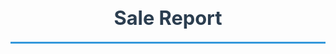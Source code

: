<!DOCTYPE html>
<html lang="vi">
<head>
    <meta charset="UTF-8">
    <meta name="viewport" content="width=device-width, initial-scale=1.0">
    <title>Sale Report</title>
</head>
<body>
    <h1>Sale Report</h1>
<!DOCTYPE html>
<html lang="vi">
<head>
    <meta charset="UTF-8">
    <meta name="viewport" content="width=device-width, initial-scale=1.0">
    <title>HỆ THỐNG BÁO CÁO SALES & KPI FRAMEWORK - MONTSAND</title>
    <style>
        @media print {
            body { margin: 0; padding: 20mm; }
            .page-break { page-break-before: always; }
            .no-print { display: none; }
        }
        
        body {
            font-family: 'Segoe UI', Tahoma, Geneva, Verdana, sans-serif;
            line-height: 1.6;
            color: #333;
            max-width: 1200px;
            margin: 0 auto;
            padding: 20px;
            background: #f8f9fa;
        }
        
        .container {
            background: white;
            padding: 40px;
            border-radius: 10px;
            box-shadow: 0 0 20px rgba(0,0,0,0.1);
        }
        
        h1 {
            color: #2c3e50;
            text-align: center;
            border-bottom: 3px solid #3498db;
            padding-bottom: 20px;
            margin-bottom: 30px;
            font-size: 2.2em;
        }
        
        h2 {
            color: #34495e;
            margin-top: 40px;
            margin-bottom: 20px;
            padding-left: 15px;
            border-left: 5px solid #3498db;
            font-size: 1.5em;
        }
        
        h3 {
            color: #2c3e50;
            margin-top: 30px;
            margin-bottom: 15px;
            font-size: 1.3em;
        }
        
        h4 {
            color: #34495e;
            margin-top: 25px;
            margin-bottom: 12px;
            font-size: 1.1em;
        }
        
        table {
            width: 100%;
            border-collapse: collapse;
            margin: 20px 0;
            font-size: 14px;
        }
        
        th, td {
            border: 1px solid #ddd;
            padding: 12px 8px;
            text-align: left;
        }
        
        th {
            background-color: #3498db;
            color: white;
            font-weight: bold;
        }
        
        tr:nth-child(even) {
            background-color: #f8f9fa;
        }
        
        .status-excellent { color: #27ae60; font-weight: bold; }
        .status-good { color: #f39c12; font-weight: bold; }
        .status-average { color: #e74c3c; font-weight: bold; }
        
        .metric-box {
            background: linear-gradient(135deg, #667eea 0%, #764ba2 100%);
            color: white;
            padding: 20px;
            border-radius: 10px;
            margin: 20px 0;
            text-align: center;
        }
        
        .metric-grid {
            display: grid;
            grid-template-columns: repeat(auto-fit, minmax(250px, 1fr));
            gap: 20px;
            margin: 20px 0;
        }
        
        .metric-card {
            background: white;
            border: 2px solid #e8e8e8;
            border-radius: 8px;
            padding: 20px;
            text-align: center;
            box-shadow: 0 4px 8px rgba(0,0,0,0.1);
        }
        
        .metric-value {
            font-size: 2em;
            font-weight: bold;
            color: #3498db;
            margin: 10px 0;
        }
        
        .metric-label {
            color: #7f8c8d;
            font-size: 0.9em;
            margin-bottom: 5px;
        }
        
        .warning-box {
            background: #fff3cd;
            border: 1px solid #ffeaa7;
            border-radius: 5px;
            padding: 15px;
            margin: 20px 0;
        }
        
        .alert-box {
            background: #f8d7da;
            border: 1px solid #f5c6cb;
            border-radius: 5px;
            padding: 15px;
            margin: 20px 0;
        }
        
        .success-box {
            background: #d1edff;
            border: 1px solid #74b9ff;
            border-radius: 5px;
            padding: 15px;
            margin: 20px 0;
        }
        
        .checklist {
            background: #f8f9fa;
            border-left: 4px solid #28a745;
            padding: 20px;
            margin: 20px 0;
        }
        
        .checklist ul {
            list-style-type: none;
            padding-left: 0;
        }
        
        .checklist li {
            margin: 10px 0;
            padding-left: 30px;
            position: relative;
        }
        
        .checklist li:before {
            content: "☐";
            position: absolute;
            left: 0;
            color: #28a745;
            font-size: 1.2em;
        }
        
        .toc {
            background: #f8f9fa;
            border: 2px solid #e9ecef;
            border-radius: 8px;
            padding: 20px;
            margin: 30px 0;
        }
        
        .toc h3 {
            color: #495057;
            margin-top: 0;
        }
        
        .toc ul {
            list-style-type: decimal;
        }
        
        .toc a {
            color: #007bff;
            text-decoration: none;
        }
        
        .toc a:hover {
            text-decoration: underline;
        }
        
        .print-button {
            position: fixed;
            top: 20px;
            right: 20px;
            background: #007bff;
            color: white;
            border: none;
            padding: 12px 24px;
            border-radius: 5px;
            cursor: pointer;
            font-size: 16px;
            z-index: 1000;
        }
        
        .print-button:hover {
            background: #0056b3;
        }
        
        @media (max-width: 768px) {
            .container { padding: 20px; }
            .metric-grid { grid-template-columns: 1fr; }
            h1 { font-size: 1.8em; }
        }
    </style>
</head>
<body>
    <button class="print-button no-print" onclick="window.print()">📄 In PDF</button>
    
    <div class="container">
        <h1>HỆ THỐNG BÁO CÁO BÁN HÀNG & KHUNG CHỈ TIÊU KPI</h1>
        <div class="metric-box">
            <h2 style="margin: 0; color: white;">Hệ Thống Quản Lý Hiệu Suất Bán Hàng MONTSAND</h2>
        </div>
        
        <div class="toc">
            <h3>📋 MỤC LỤC</h3>
            <ul>
                <li><a href="#structure">Cấu Trúc Báo Cáo Bán Hàng Tổng Thể</a></li>
                <li><a href="#kpi-framework">Khung Chỉ Tiêu KPI</a></li>
                <li><a href="#alerts">Cảnh Báo & Hành Động Tự Động</a></li>
                <li><a href="#implementation">Checklist Triển Khai</a></li>
            </ul>
        </div>

        <div class="page-break"></div>
        
        <section id="structure">
            <h2>📊 CẤU TRÚC BÁO CÁO BÁN HÀNG TỔNG THỂ</h2>
            
            <h3>📈 CẤP 1: BẢNG ĐIỀU KHIỂN ĐIỀU HÀNH - BÁO CÁO TỔNG QUAN LÃNH ĐẠO</h3>
            <p><strong>Tần suất:</strong> Cập nhật hàng ngày, báo cáo hàng tuần</p>
            
            <h4>A. Bảng Điểm Tổng Quan Bán Hàng</h4>
            <table>
                <thead>
                    <tr>
                        <th>Chỉ Số Chính</th>
                        <th>Thực Tế</th>
                        <th>Mục Tiêu</th>
                        <th>Năm Trước</th>
                        <th>Chênh Lệch</th>
                        <th>Xu Hướng</th>
                    </tr>
                </thead>
                <tbody>
                    <tr>
                        <td><strong>Doanh Thu Tháng</strong></td>
                        <td>9,8 tỷ VNĐ</td>
                        <td>10,4 tỷ VNĐ</td>
                        <td>8,8 tỷ VNĐ</td>
                        <td class="status-average">-5,6% ↓</td>
                        <td class="status-excellent">+11,8% YoY ↑</td>
                    </tr>
                    <tr>
                        <td><strong>Doanh Thu Bình Quân/Ngày</strong></td>
                        <td>328 triệu VNĐ</td>
                        <td>347 triệu VNĐ</td>
                        <td>294 triệu VNĐ</td>
                        <td class="status-average">-5,3% ↓</td>
                        <td class="status-excellent">+11,8% YoY ↑</td>
                    </tr>
                    <tr>
                        <td><strong>Số Lượng Đơn Hàng</strong></td>
                        <td>1.247</td>
                        <td>1.350</td>
                        <td>1.150</td>
                        <td class="status-average">-7,6% ↓</td>
                        <td class="status-excellent">+8,4% YoY ↑</td>
                    </tr>
                    <tr>
                        <td><strong>Giá Trị Đơn Hàng TB</strong></td>
                        <td>7,87 triệu VNĐ</td>
                        <td>7,70 triệu VNĐ</td>
                        <td>7,64 triệu VNĐ</td>
                        <td class="status-excellent">+2,4% ↑</td>
                        <td class="status-excellent">+3,3% YoY ↑</td>
                    </tr>
                    <tr>
                        <td><strong>Tỷ Lệ Chuyển Đổi</strong></td>
                        <td>2,8%</td>
                        <td>3,2%</td>
                        <td>2,6%</td>
                        <td class="status-average">-12,5% ↓</td>
                        <td class="status-excellent">+7,7% YoY ↑</td>
                    </tr>
                </tbody>
            </table>

            <h4>B. Ma Trận Hiệu Suất Kênh Bán Hàng</h4>
            <table>
                <thead>
                    <tr>
                        <th>Kênh Bán Hàng</th>
                        <th>Doanh Thu</th>
                        <th>% Tỷ Trọng</th>
                        <th>Tăng Trưởng</th>
                        <th>Trạng Thái</th>
                    </tr>
                </thead>
                <tbody>
                    <tr>
                        <td><strong>Website Trực Tiếp</strong></td>
                        <td>4,42 tỷ VNĐ</td>
                        <td>45%</td>
                        <td>+15,2%</td>
                        <td class="status-excellent">🟢 Xuất Sắc</td>
                    </tr>
                    <tr>
                        <td><strong>CULT MIA</strong></td>
                        <td>1,96 tỷ VNĐ</td>
                        <td>20%</td>
                        <td>+8,7%</td>
                        <td class="status-good">🟡 Tốt</td>
                    </tr>
                    <tr>
                        <td><strong>MEAN BLVD</strong></td>
                        <td>1,48 tỷ VNĐ</td>
                        <td>15%</td>
                        <td>+12,1%</td>
                        <td class="status-excellent">🟢 Xuất Sắc</td>
                    </tr>
                    <tr>
                        <td><strong>Bán Lẻ Việt Nam</strong></td>
                        <td>1,18 tỷ VNĐ</td>
                        <td>12%</td>
                        <td>+5,3%</td>
                        <td class="status-good">🟡 Vừa Phải</td>
                    </tr>
                    <tr>
                        <td><strong>Đối Tác Khác</strong></td>
                        <td>0,78 tỷ VNĐ</td>
                        <td>8%</td>
                        <td>+18,9%</td>
                        <td class="status-excellent">🟢 Xuất Sắc</td>
                    </tr>
                </tbody>
            </table>
        </section>

        <div class="page-break"></div>
        
        <section id="detailed-analysis">
            <h3>📈 CẤP 2: PHÂN TÍCH BÁN HÀNG - BÁO CÁO PHÂN TÍCH CHI TIẾT</h3>
            
            <h4>A. Phân Tích Sâu Doanh Thu</h4>
            
            <div class="success-box">
                <h5>1. Phân Tích Doanh Thu Theo Thời Gian</h5>
                <p><strong>Xu Hướng Doanh Thu Hàng Ngày/Tuần/Tháng/Quý</strong></p>
                <ul>
                    <li>Khung giờ cao điểm: 19h-21h (32% doanh số hàng ngày)</li>
                    <li>Ngày cao điểm: Thứ 5-Chủ Nhật (68% doanh số tuần)</li>
                    <li>Mẫu hình theo mùa: Q4 (+40%), Q1 (-15%)</li>
                    <li>Tăng đột biến theo sự kiện: Tuần Thời Trang (+25%), Lễ tết (+35%)</li>
                </ul>
            </div>

            <h5>2. Doanh Thu Theo Danh Mục Sản Phẩm</h5>
            <table>
                <thead>
                    <tr>
                        <th>Danh Mục</th>
                        <th>Doanh Thu</th>
                        <th>% Tổng</th>
                        <th>Số Lượng Bán</th>
                        <th>Giá Bán TB</th>
                        <th>Tỷ Suất LN</th>
                    </tr>
                </thead>
                <tbody>
                    <tr>
                        <td><strong>Váy Đầm</strong></td>
                        <td>5,90 tỷ VNĐ</td>
                        <td>60%</td>
                        <td>748</td>
                        <td>7,87 triệu VNĐ</td>
                        <td>68%</td>
                    </tr>
                    <tr>
                        <td><strong>Áo Khoác & Vest</strong></td>
                        <td>2,45 tỷ VNĐ</td>
                        <td>25%</td>
                        <td>212</td>
                        <td>11,56 triệu VNĐ</td>
                        <td>72%</td>
                    </tr>
                    <tr>
                        <td><strong>Trang Phục Rời</strong></td>
                        <td>1,48 tỷ VNĐ</td>
                        <td>15%</td>
                        <td>287</td>
                        <td>5,16 triệu VNĐ</td>
                        <td>65%</td>
                    </tr>
                </tbody>
            </table>

            <h5>3. Phân Tích Doanh Thu Theo Vùng Địa Lý</h5>
            <table>
                <thead>
                    <tr>
                        <th>Khu Vực</th>
                        <th>Doanh Thu</th>
                        <th>% Tổng</th>
                        <th>Khách Hàng</th>
                        <th>GTĐH TB</th>
                        <th>Tăng Trưởng</th>
                    </tr>
                </thead>
                <tbody>
                    <tr>
                        <td><strong>Việt Nam</strong></td>
                        <td>3,93 tỷ VNĐ</td>
                        <td>40%</td>
                        <td>892</td>
                        <td>4,41 triệu VNĐ</td>
                        <td>+8,2%</td>
                    </tr>
                    <tr>
                        <td><strong>Đông Nam Á</strong></td>
                        <td>2,45 tỷ VNĐ</td>
                        <td>25%</td>
                        <td>445</td>
                        <td>5,51 triệu VNĐ</td>
                        <td>+12,7%</td>
                    </tr>
                    <tr>
                        <td><strong>Bắc Mỹ</strong></td>
                        <td>1,96 tỷ VNĐ</td>
                        <td>20%</td>
                        <td>267</td>
                        <td>7,34 triệu VNĐ</td>
                        <td>+18,3%</td>
                    </tr>
                    <tr>
                        <td><strong>Châu Âu</strong></td>
                        <td>0,99 tỷ VNĐ</td>
                        <td>10%</td>
                        <td>134</td>
                        <td>7,42 triệu VNĐ</td>
                        <td>+22,1%</td>
                    </tr>
                    <tr>
                        <td><strong>Khác</strong></td>
                        <td>0,49 tỷ VNĐ</td>
                        <td>5%</td>
                        <td>89</td>
                        <td>5,46 triệu VNĐ</td>
                        <td>+15,4%</td>
                    </tr>
                </tbody>
            </table>
        </section>

        <div class="page-break"></div>
        
        <section id="kpi-framework">
            <h2>🎯 KHUNG CHỈ TIÊU KPI - TIÊU CHUẨN NGÀNH THỜI TRANG CAO CẤP</h2>
            
            <h3>A. CHỈ TIÊU DOANH THU</h3>
            
            <h4>1. Các Chỉ Số Doanh Thu Chính</h4>
            <table>
                <thead>
                    <tr>
                        <th>KPI</th>
                        <th>Mục Tiêu MONTSAND</th>
                        <th>Tiêu Chuẩn Thời Trang Cao Cấp</th>
                        <th>Công Thức Tính</th>
                    </tr>
                </thead>
                <tbody>
                    <tr>
                        <td><strong>Tăng Trưởng Doanh Thu Tháng</strong></td>
                        <td>8-12% MoM</td>
                        <td>5-15% (theo mùa)</td>
                        <td>(Tháng Hiện Tại - Tháng Trước) / Tháng Trước × 100</td>
                    </tr>
                    <tr>
                        <td><strong>Tăng Trưởng Năm So Với Năm</strong></td>
                        <td>25-35%</td>
                        <td>15-30% (thương hiệu mới nổi)</td>
                        <td>(Năm Hiện Tại - Năm Trước) / Năm Trước × 100</td>
                    </tr>
                    <tr>
                        <td><strong>Doanh Thu Trên Nhân Viên</strong></td>
                        <td>1,74 tỷ VNĐ/năm</td>
                        <td>1,39-2,78 tỷ VNĐ (thời trang)</td>
                        <td>Doanh Thu Năm / Tổng Số Nhân Viên</td>
                    </tr>
                    <tr>
                        <td><strong>Doanh Thu Trên Bộ Sưu Tập</strong></td>
                        <td>6,94-11,56 tỷ VNĐ</td>
                        <td>4,63-18,5 tỷ VNĐ (tuỳ thương hiệu)</td>
                        <td>Doanh Thu Bộ Sưu Tập / Số Bộ Sưu Tập</td>
                    </tr>
                </tbody>
            </table>

            <h4>2. Chỉ Tiêu Hiệu Suất Sản Phẩm</h4>
            <table>
                <thead>
                    <tr>
                        <th>KPI</th>
                        <th>Mục Tiêu MONTSAND</th>
                        <th>Tiêu Chuẩn Ngành</th>
                        <th>Công Thức</th>
                    </tr>
                </thead>
                <tbody>
                    <tr>
                        <td><strong>Giá Bán Trung Bình (ASP)</strong></td>
                        <td>7,40-8,79 triệu VNĐ</td>
                        <td>4,63-13,90 triệu VNĐ (cao cấp trung)</td>
                        <td>Tổng Doanh Thu / Số Lượng Bán</td>
                    </tr>
                    <tr>
                        <td><strong>Tỷ Lệ Thực Hiện Giá</strong></td>
                        <td>85-90%</td>
                        <td>80-90% (sau giảm giá)</td>
                        <td>Giá Bán Thực / Giá Niêm Yết × 100</td>
                    </tr>
                    <tr>
                        <td><strong>Tỷ Lệ Bán Với Giá Gốc</strong></td>
                        <td>70-75%</td>
                        <td>65-80% (cao cấp)</td>
                        <td>Số Lượng Bán Giá Gốc / Tổng Số Lượng × 100</td>
                    </tr>
                    <tr>
                        <td><strong>Tỷ Lệ Giảm Giá %</strong></td>
                        <td>15-20%</td>
                        <td>15-25% (thời trang)</td>
                        <td>Số Tiền Giảm / Giá Gốc × 100</td>
                    </tr>
                </tbody>
            </table>

            <h3>B. CHỈ TIÊU KHÁCH HÀNG</h3>
            
            <h4>1. Chỉ Số Thu Hút Khách Hàng</h4>
            <table>
                <thead>
                    <tr>
                        <th>KPI</th>
                        <th>Mục Tiêu MONTSAND</th>
                        <th>Tiêu Chuẩn Ngành Thời Trang</th>
                        <th>Công Thức Tính</th>
                    </tr>
                </thead>
                <tbody>
                    <tr>
                        <td><strong>Chi Phí Thu Hút Khách Hàng (CAC)</strong></td>
                        <td>1,04-1,50 triệu VNĐ</td>
                        <td>695K-1,85 triệu VNĐ (online)</td>
                        <td>Chi Phí Marketing / Khách Hàng Mới</td>
                    </tr>
                    <tr>
                        <td><strong>Thời Gian Hoàn Vốn CAC</strong></td>
                        <td>3-4 tháng</td>
                        <td>2-6 tháng</td>
                        <td>CAC / Doanh Thu Tháng/Khách Hàng</td>
                    </tr>
                    <tr>
                        <td><strong>Tỷ Lệ Khách Hàng Mới %</strong></td>
                        <td>65-70%</td>
                        <td>60-75% (thương hiệu tăng trưởng)</td>
                        <td>Khách Hàng Mới / Tổng Khách Hàng × 100</td>
                    </tr>
                    <tr>
                        <td><strong>Tỷ Lệ Tăng Trưởng Khách Hàng</strong></td>
                        <td>15-25% tháng</td>
                        <td>10-30% (thương hiệu mới)</td>
                        <td>(KH Mới - KH Rời Bỏ) / Kỳ Trước × 100</td>
                    </tr>
                </tbody>
            </table>

            <h4>2. Chỉ Tiêu Giữ Chân & Trung Thành</h4>
            <table>
                <thead>
                    <tr>
                        <th>KPI</th>
                        <th>Mục Tiêu MONTSAND</th>
                        <th>Tiêu Chuẩn Thời Trang Cao Cấp</th>
                        <th>Công Thức</th>
                    </tr>
                </thead>
                <tbody>
                    <tr>
                        <td><strong>Tỷ Lệ Giữ Chân Khách Hàng</strong></td>
                        <td>35-45%</td>
                        <td>30-50% (thời trang)</td>
                        <td>Khách Hàng Quay Lại / Tổng Khách Hàng × 100</td>
                    </tr>
                    <tr>
                        <td><strong>Tỷ Lệ Mua Lại</strong></td>
                        <td>25-35%</td>
                        <td>20-40% (cao cấp)</td>
                        <td>KH Có 2+ Đơn / Tổng Khách Hàng × 100</td>
                    </tr>
                    <tr>
                        <td><strong>Giá Trị Vòng Đời KH (CLV)</strong></td>
                        <td>13,9-20,8 triệu VNĐ</td>
                        <td>9,26-27,8 triệu VNĐ (cao cấp trung)</td>
                        <td>(GTĐH TB × Tần Suất × Lợi Nhuận) / Tỷ Lệ Rời</td>
                    </tr>
                    <tr>
                        <td><strong>Tỷ Lệ Rời Bỏ</strong></td>
                        <td>15-20% quý</td>
                        <td>15-25% (thời trang)</td>
